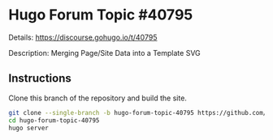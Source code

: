 # Hugo Forum Topic #40795

Details: <https://discourse.gohugo.io/t/40795>

Description: Merging Page/Site Data into a Template SVG

## Instructions

Clone this branch of the repository and build the site.

```bash
git clone --single-branch -b hugo-forum-topic-40795 https://github.com/jmooring/hugo-testing hugo-forum-topic-40795
cd hugo-forum-topic-40795
hugo server
```

